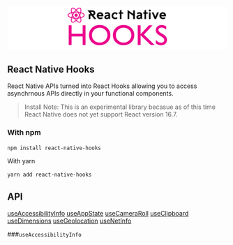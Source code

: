 ![React Native Hooks](reactnativehooks.jpg)

## React Native Hooks
React Native APIs turned into React Hooks allowing you to access asynchrnous APIs directly in your functional components.

> Install
Note: This is an experimental library becasue as of this time React Native does not yet support React version 16.7.

### With npm

```sh
npm install react-native-hooks
```

With yarn
```sh
yarn add react-native-hooks
```

## API
[useAccessibilityInfo]()
[useAppState]()
[useCameraRoll]()
[useClipboard]()
[useDimensions]()
[useGeolocation]()
[useNetInfo]()


###`useAccessibilityInfo`

